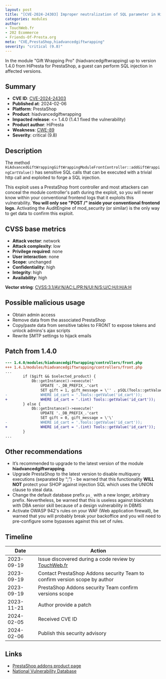 ```yaml
---
layout: post
title: "[CVE-2024-24303] Improper neutralization of SQL parameter in HiPresta - Gift Wrapping Pro module for PrestaShop"
categories: modules
author:
- TouchWeb.fr
- 202 Ecommerce
- Friends-Of-Presta.org
meta: "CVE,PrestaShop,hiadvancedgiftwrapping"
severity: "critical (9.8)"
---
```


In the module "Gift Wrapping Pro" (hiadvancedgiftwrapping) up to version 1.4.0 from HiPresta for PrestaShop, a guest can perform SQL injection in affected versions.

## Summary

* **CVE ID**: [CVE-2024-24303](https://cve.mitre.org/cgi-bin/cvename.cgi?name=CVE-2024-24303)
* **Published at**: 2024-02-06
* **Platform**: PrestaShop
* **Product**: hiadvancedgiftwrapping
* **Impacted release**: <= 1.4.0 (1.4.1 fixed the vulnerability)
* **Product author**: HiPresta
* **Weakness**: [CWE-89](https://cwe.mitre.org/data/definitions/89.html)
* **Severity**: critical (9.8)

## Description

The method `HiAdvancedGiftWrappingGiftWrappingModuleFrontController::addGiftWrappingCartValue()` has sensitive SQL calls that can be executed with a trivial http call and exploited to forge a SQL injection.

This exploit uses a PrestaShop front controller and most attackers can conceal the module controller's path during the exploit, so you will never know within your conventional frontend logs that it exploits this vulnerability. **You will only see "POST /" inside your conventional frontend logs.** Activating the AuditEngine of mod_security (or similar) is the only way to get data to confirm this exploit.


## CVSS base metrics

* **Attack vector**: network
* **Attack complexity**: low
* **Privilege required**: none
* **User interaction**: none
* **Scope**: unchanged
* **Confidentiality**: high
* **Integrity**: high
* **Availability**: high

**Vector string**: [CVSS:3.1/AV:N/AC:L/PR:N/UI:N/S:U/C:H/I:H/A:H](https://nvd.nist.gov/vuln-metrics/cvss/v3-calculator?vector=AV:N/AC:L/PR:N/UI:N/S:U/C:H/I:H/A:H)

## Possible malicious usage

* Obtain admin access
* Remove data from the associated PrestaShop
* Copy/paste data from sensitive tables to FRONT to expose tokens and unlock admins's ajax scripts
* Rewrite SMTP settings to hijack emails


## Patch from 1.4.0

```diff
--- 1.4.0/modules/hiadvancedgiftwrapping/controllers/front.php
+++ 1.4.1/modules/hiadvancedgiftwrapping/controllers/front.php
...
        if ($gift && $selected_product) {
            Db::getInstance()->execute('
                UPDATE '._DB_PREFIX_.'cart
                SET gift = 1, gift_message = \'' . pSQL(Tools::getValue('gift_message')) . '\'
-               WHERE id_cart = '.Tools::getValue('id_cart'));
+               WHERE id_cart = '.(int) Tools::getValue('id_cart'));
        } else {
            Db::getInstance()->execute('
                UPDATE '._DB_PREFIX_.'cart
                SET gift = 0, gift_message = \'\'
-               WHERE id_cart = '.Tools::getValue('id_cart'));
+               WHERE id_cart = '.(int) Tools::getValue('id_cart'));
        }
...
```

## Other recommendations

* It’s recommended to upgrade to the latest version of the module **hiadvancedgiftwrapping**.
* Upgrade PrestaShop to the latest version to disable multiquery executions (separated by “;”) - be warned that this functionality **WILL NOT** protect your SHOP against injection SQL which uses the UNION clause to steal data.
* Change the default database prefix `ps_` with a new longer, arbitrary prefix. Nevertheless, be warned that this is useless against blackhats with DBA senior skill because of a design vulnerability in DBMS
* Activate OWASP 942's rules on your WAF (Web application firewall), be warned that you will probably break your backoffice and you will need to pre-configure some bypasses against this set of rules.

## Timeline

| Date | Action |
|--|--|
| 2023-09-19 | Issue discovered during a code review by [TouchWeb.fr](https://www.touchweb.fr) |
| 2023-09-19 | Contact PrestaShop Addons security Team to confirm version scope by author |
| 2023-09-19 | PrestaShop Addons security Team confirm versions scope |
| 2023-11-21 | Author provide a patch |
| 2024-02-05 | Received CVE ID |
| 2024-02-06 | Publish this security advisory |

## Links

* [PrestaShop addons product page](https://addons.prestashop.com/en/registration-ordering-process/31464-gift-wrapping-pro.html)
* [National Vulnerability Database](https://nvd.nist.gov/vuln/detail/CVE-2024-24303)
